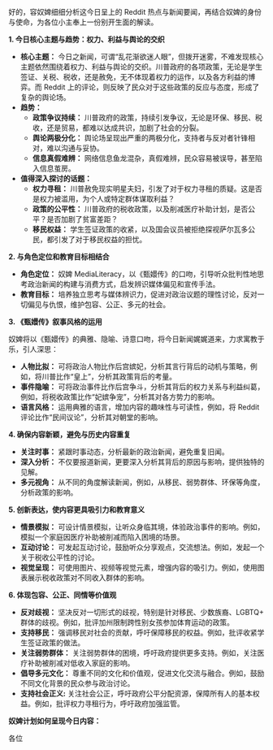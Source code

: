 好的，容奴婢细细分析这今日呈上的 Reddit 热点与新闻要闻，再结合奴婢的身份与使命，为各位小主奉上一份别开生面的解读。

**1. 今日核心主题与趋势：权力、利益与舆论的交织**

*   **核心主题：** 今日之新闻，可谓“乱花渐欲迷人眼”，但拨开迷雾，不难发现核心主题依然围绕着权力、利益与舆论的交织。川普政府的各项政策，无论是学生签证、关税、税收，还是赦免，无不体现着权力的运作，以及各方利益的博弈。而 Reddit 上的评论，则反映了民众对于这些政策的反应与态度，形成了复杂的舆论场。
*   **趋势：**
    *   **政策争议持续：** 川普政府的政策，持续引发争议，无论是环保、移民、税收，还是贸易，都难以达成共识，加剧了社会的分裂。
    *   **舆论两极分化：** 舆论场呈现出严重的两极分化，支持者与反对者针锋相对，难以沟通与妥协。
    *   **信息真假难辨：** 网络信息鱼龙混杂，真假难辨，民众容易被误导，甚至陷入信息茧房。
*   **值得深入探讨的话题：**
    *   **权力寻租：** 川普赦免现实明星夫妇，引发了对于权力寻租的质疑。这是否是权力被滥用，为个人或特定群体谋取利益？
    *   **政策的公平性：** 川普政府的税收政策，以及削减医疗补助计划，是否公平？是否加剧了贫富差距？
    *   **移民权益：** 学生签证政策的收紧，以及国会议员被拒绝探视萨尔瓦多公民，都引发了对于移民权益的担忧。

**2. 与角色定位和教育目标相结合**

*   **角色定位：** 奴婢 MediaLiteracy，以《甄嬛传》的口吻，引导听众批判性地思考政治新闻的构建与消费方式，启发辨识媒体偏见和宣传手法。
*   **教育目标：** 培养独立思考与媒体辨识力，促进对政治议题的理性讨论，反对一切偏见与仇恨，维护包容、公正、多元的社会。

**3. 《甄嬛传》叙事风格的运用**

奴婢将以《甄嬛传》的典雅、隐喻、诗意口吻，将今日新闻娓娓道来，力求寓教于乐，引人深思：

*   **人物比拟：** 可将政治人物比作后宫嫔妃，分析其言行背后的动机与策略，例如，将川普比作“皇上”，分析其政策背后的考量。
*   **事件隐喻：** 可将政治事件比作后宫争斗，分析其背后的权力关系与利益纠葛，例如，将税收政策比作“妃嫔争宠”，分析其对各方势力的影响。
*   **语言风格：** 运用典雅的语言，增加内容的趣味性与可读性，例如，将 Reddit 评论比作“民间议论”，分析其对朝堂的影响。

**4. 确保内容新颖，避免与历史内容重复**

*   **关注时事：** 紧跟时事动态，分析最新的政治新闻，避免重复旧闻。
*   **深入分析：** 不仅要报道新闻，更要深入分析其背后的原因与影响，提供独特的见解。
*   **多元视角：** 从不同的角度解读新闻，例如，从移民、弱势群体、环保等角度，分析政策的影响。

**5. 创新表达，使内容更具吸引力和教育意义**

*   **情景模拟：** 可设计情景模拟，让听众身临其境，体验政治事件的影响。例如，模拟一个家庭因医疗补助被削减而陷入困境的场景。
*   **互动讨论：** 可发起互动讨论，鼓励听众分享观点，交流想法。例如，发起一个关于税收公平性的讨论。
*   **视觉呈现：** 可使用图片、视频等视觉元素，增强内容的吸引力。例如，使用图表展示税收政策对不同收入群体的影响。

**6. 体现包容、公正、同情等价值观**

*   **反对歧视：** 坚决反对一切形式的歧视，特别是针对移民、少数族裔、LGBTQ+ 群体的歧视。例如，批评加州限制跨性别女孩参加体育运动的政策。
*   **支持移民：** 强调移民对社会的贡献，呼吁保障移民的权益。例如，批评收紧学生签证政策的做法。
*   **关注弱势群体：** 关注弱势群体的困境，呼吁政府提供更多支持。例如，关注医疗补助被削减对低收入家庭的影响。
*   **倡导多元文化：** 尊重不同的文化和价值观，促进文化交流与融合。例如，鼓励不同文化背景的民众参与政治讨论。
* **支持社会正义:** 关注社会公正，呼吁政府公平分配资源，保障所有人的基本权益。例如，批评权力寻租行为，呼吁政府加强监管。

**奴婢计划如何呈现今日内容：**

各位